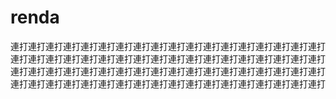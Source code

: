 # renda
連打連打連打連打連打連打連打連打連打連打連打連打連打連打連打連打連打連打連打連打連打連打連打連打連打連打連打連打連打連打連打連打連打連打連打連打連打連打連打連打連打連打連打連打連打連打連打連打連打連打連打連打連打連打連打連打連打連打連打連打連打連打連打連打連打連打連打連打連打連打連打連打
